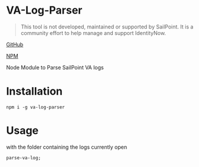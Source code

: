 # VA-Log-Parser

> This tool is not developed, maintained or supported by SailPoint.
> It is a community effort to help manage and support IdentityNow.

[GitHub](https://github.com/LukeHagar/VA-Log-Parser "GitHub Repo")

[NPM](https://www.npmjs.com/package/va-log-parser "npmjs Page")

Node Module to Parse SailPoint VA logs

# Installation

```node
npm i -g va-log-parser
```

# Usage

with the folder containing the logs currently open

```node
parse-va-log;
```
